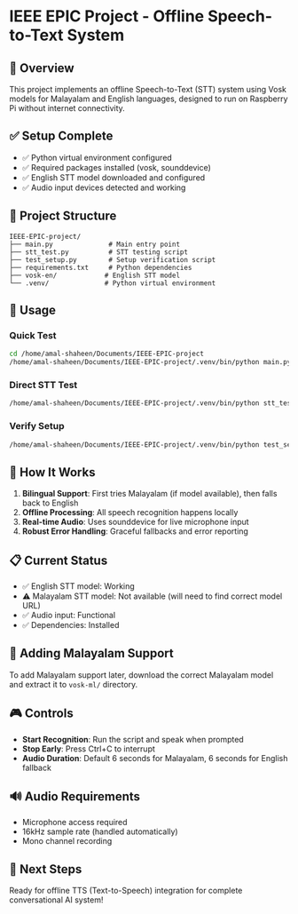 # IEEE EPIC Project - Offline Speech-to-Text System

## 🎯 Overview
This project implements an offline Speech-to-Text (STT) system using Vosk models for Malayalam and English languages, designed to run on Raspberry Pi without internet connectivity.

## ✅ Setup Complete
- ✅ Python virtual environment configured
- ✅ Required packages installed (vosk, sounddevice)
- ✅ English STT model downloaded and configured
- ✅ Audio input devices detected and working

## 📁 Project Structure
```
IEEE-EPIC-project/
├── main.py              # Main entry point
├── stt_test.py          # STT testing script
├── test_setup.py        # Setup verification script
├── requirements.txt     # Python dependencies
├── vosk-en/            # English STT model
└── .venv/              # Python virtual environment
```

## 🚀 Usage

### Quick Test
```bash
cd /home/amal-shaheen/Documents/IEEE-EPIC-project
/home/amal-shaheen/Documents/IEEE-EPIC-project/.venv/bin/python main.py
```

### Direct STT Test
```bash
/home/amal-shaheen/Documents/IEEE-EPIC-project/.venv/bin/python stt_test.py
```

### Verify Setup
```bash
/home/amal-shaheen/Documents/IEEE-EPIC-project/.venv/bin/python test_setup.py
```

## 🎤 How It Works
1. **Bilingual Support**: First tries Malayalam (if model available), then falls back to English
2. **Offline Processing**: All speech recognition happens locally
3. **Real-time Audio**: Uses sounddevice for live microphone input
4. **Robust Error Handling**: Graceful fallbacks and error reporting

## 📋 Current Status
- ✅ English STT model: Working
- ⚠️  Malayalam STT model: Not available (will need to find correct model URL)
- ✅ Audio input: Functional
- ✅ Dependencies: Installed

## 🔧 Adding Malayalam Support
To add Malayalam support later, download the correct Malayalam model and extract it to `vosk-ml/` directory.

## 🎮 Controls
- **Start Recognition**: Run the script and speak when prompted
- **Stop Early**: Press Ctrl+C to interrupt
- **Audio Duration**: Default 6 seconds for Malayalam, 6 seconds for English fallback

## 🔊 Audio Requirements
- Microphone access required
- 16kHz sample rate (handled automatically)
- Mono channel recording

## 🎁 Next Steps
Ready for offline TTS (Text-to-Speech) integration for complete conversational AI system!